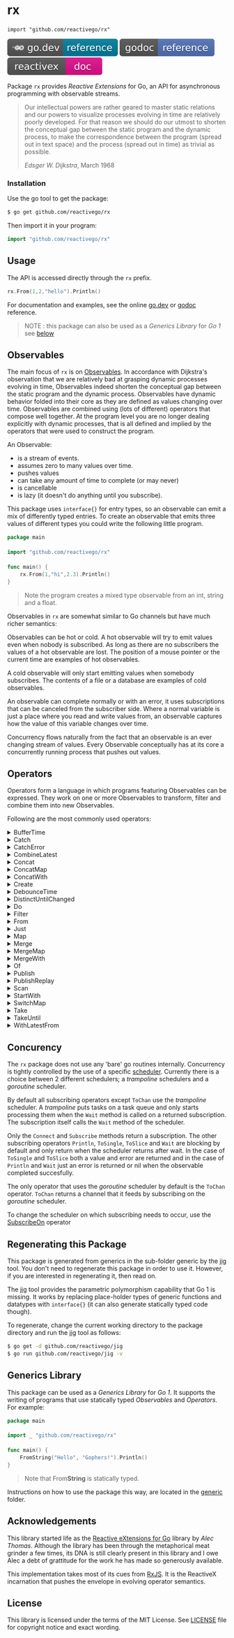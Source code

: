 # rx

    import "github.com/reactivego/rx"

[![](svg/godev.svg)](https://pkg.go.dev/github.com/reactivego/rx?tab=doc)
[![](svg/godoc.svg)](https://godoc.org/github.com/reactivego/rx)
[![](svg/rx.svg)](http://reactivex.io/intro.html)

Package `rx` provides *Reactive Extensions* for Go, an API for asynchronous programming with observable streams.

> Our intellectual powers are rather geared to master static relations and our powers to visualize processes evolving in time are relatively poorly developed.
> For that reason we should do our utmost to shorten the conceptual gap between the static program and the dynamic process, to make the correspondence between the program (spread out in text space) and the process (spread out in time) as trivial as possible.
>
> *Edsger W. Dijkstra*, March 1968

### Installation
Use the go tool to get the package:

```bash
$ go get github.com/reactivego/rx
```

Then import it in your program:

```go
import "github.com/reactivego/rx"
```
## Usage
The API is accessed directly through the `rx` prefix.
```go
rx.From(1,2,"hello").Println()
```
For documentation and examples, see the online [go.dev](https://pkg.go.dev/github.com/reactivego/rx?tab=doc) or [godoc](http://godoc.org/github.com/reactivego/rx) reference.

> NOTE : this package can also be used as a *Generics Library* for *Go 1* see [below](#generics-library)

## Observables
The main focus of `rx` is on [Observables](http://reactivex.io/documentation/observable.html).
In accordance with Dijkstra's observation that we are relatively bad at grasping dynamic processes evolving in time, Observables indeed shorten the conceptual gap between the static program and the dynamic process. Observables have dynamic behavior folded into their core as they are defined as values changing over time. Observables are combined using (lots of different) operators that compose well together. At the program level you are no longer dealing explicitly with dynamic processes, that is all defined and implied by the operators that were used to construct the program.

An Observable:

- is a stream of events.
- assumes zero to many values over time.
- pushes values
- can take any amount of time to complete (or may never)
- is cancellable
- is lazy (it doesn't do anything until you subscribe).

This package uses `interface{}` for entry types, so an observable can emit a
mix of differently typed entries. To create an observable that emits three
values of different types you could write the following little program.

```go
package main

import "github.com/reactivego/rx"

func main() {
    rx.From(1,"hi",2.3).Println()
}
```
> Note the program creates a mixed type observable from an int, string and a float.

Observables in `rx` are somewhat similar to Go channels but have much richer
semantics:

Observables can be hot or cold. A hot observable will try to emit values even
when nobody is subscribed. As long as there are no subscribers the values of
a hot observable are lost. The position of a mouse pointer or the current time
are examples of hot observables. 

A cold observable will only start emitting values when somebody subscribes.
The contents of a file or a database are examples of cold observables.

An observable can complete normally or with an error, it uses subscriptions
that can be canceled from the subscriber side. Where a normal variable is
just a place where you read and write values from, an observable captures how
the value of this variable changes over time.

Concurrency flows naturally from the fact that an observable is an ever
changing stream of values. Every Observable conceptually has at its core a
concurrently running process that pushes out values.

## Operators 
Operators form a language in which programs featuring Observables can be expressed.
They work on one or more Observables to transform, filter and combine them into new Observables.

Following are the most commonly used operators:

<details><summary>BufferTime</summary>

#### TBD

</details>
<details><summary>Catch</summary>

#### TBD

</details>
<details><summary>CatchError</summary>

#### TBD

</details>
<details><summary>CombineLatest</summary>

#### TBD

</details>
<details><summary>Concat</summary>

#### TBD

</details>
<details><summary>ConcatMap</summary>

#### TBD

</details>
<details><summary>ConcatWith</summary>

#### TBD

</details>
<details><summary>Create</summary>

#### TBD

</details>
<details><summary>DebounceTime</summary>

#### TBD

</details>
<details><summary>DistinctUntilChanged</summary>

#### TBD

</details>
<details><summary>Do</summary>

#### TBD

</details>
<details><summary>Filter</summary>

#### TBD

</details>
<details><summary>From</summary>

#### TBD

</details>
<details><summary>Just</summary>

#### TBD

</details>
<details><summary>Map</summary>

#### TBD

</details>
<details><summary>Merge</summary>

combines multiple Observables into one by merging their emissions.
An error from any of the observables will terminate the merged observables.

![Merge](svg/Merge.svg)

Code:
```go
a := rx.From(0, 2, 4)
b := rx.From(1, 3, 5)
rx.Merge(a, b).Println()
```
Output:
```
0
1
2
3
4
5
```

</details>
<details><summary>MergeMap</summary>

#### TBD

</details>
<details><summary>MergeWith</summary>

combines multiple Observables into one by merging their emissions.
An error from any of the observables will terminate the merged observables.

![Merge](svg/MergeWith.svg)

Code:
```go
a := rx.From(0, 2, 4)
b := rx.From(1, 3, 5)
a.MergeWith(b).Println()
```
Output:
```
0
1
2
3
4
5
```

</details>
<details><summary>Of</summary>

#### TBD

</details>
<details><summary>Publish</summary>

#### TBD

</details>
<details><summary>PublishReplay</summary>

#### TBD

</details>
<details><summary>Scan</summary>

#### TBD

</details>
<details><summary>StartWith</summary>

#### TBD

</details>
<details><summary>SwitchMap</summary>

#### TBD

</details>
<details><summary>Take</summary>

#### TBD

</details>
<details><summary>TakeUntil</summary>

#### TBD

</details>
<details><summary>WithLatestFrom</summary>

#### TBD

</details>

## Concurency

The `rx` package does not use any 'bare' go routines internally. Concurrency is tightly controlled by the use of a specific [scheduler](https://github.com/reactivego/scheduler).
Currently there is a choice between 2 different schedulers; a *trampoline* schedulers and a *goroutine* scheduler.

By default all subscribing operators except `ToChan` use the *trampoline* scheduler. A *trampoline* puts tasks on a task queue and only starts processing them when the `Wait` method is called on a returned subscription. The subscription itself calls the `Wait` method of the scheduler.

Only the `Connect` and `Subscribe` methods return a subscription. The other subscribing operators `Println`, `ToSingle`, `ToSlice` and `Wait` are blocking by default and only return when the scheduler returns after wait. In the case of `ToSingle` and `ToSlice` both a value and error are returned and in the case of `Println` and `Wait` just an error is returned or nil when the observable completed succesfully.

The only operator that uses the *goroutine* scheduler by default is the `ToChan` operator. `ToChan` returns a channel that it feeds by subscribing on the *goroutine* scheduler.

To change the scheduler on which subscribing needs to occur, use the [SubscribeOn](OPERARTORS.md#subscribeon) operator

## Regenerating this Package
This package is generated from generics in the sub-folder generic by the [jig](http://github.com/reactivego/jig) tool.
You don't need to regenerate this package in order to use it. However, if you are
interested in regenerating it, then read on.

The [jig](http://github.com/reactivego/jig) tool provides the parametric polymorphism capability that Go 1 is missing.
It works by replacing place-holder types of generic functions and datatypes
with `interface{}` (it can also generate statically typed code though).

To regenerate, change the current working directory to the package directory
and run the [jig](http://github.com/reactivego/jig) tool as follows:

```bash
$ go get -d github.com/reactivego/jig
$ go run github.com/reactivego/jig -v
```
## Generics Library
This package can be used as a *Generics Library* for *Go 1*. It supports the writing of programs that use statically typed *Observables* and *Operators*. For example:

```go
package main

import _ "github.com/reactivego/rx"

func main() {
	FromString("Hello", "Gophers!").Println()
}
```
> Note that From**String** is statically typed.

Instructions on how to use the package this way, are located in the [generic](generic) folder.

## Acknowledgements
This library started life as the [Reactive eXtensions for Go](https://github.com/alecthomas/gorx) library by *Alec Thomas*. Although the library has been through the metaphorical meat grinder a few times, its DNA is still clearly present in this library and I owe Alec a debt of grattitude for the work he has made so generously available.

This implementation takes most of its cues from [RxJS](https://github.com/ReactiveX/rxjs).
It is the ReactiveX incarnation that pushes the envelope in evolving operator semantics.

## License
This library is licensed under the terms of the MIT License. See [LICENSE](LICENSE) file for copyright notice and exact wording.
